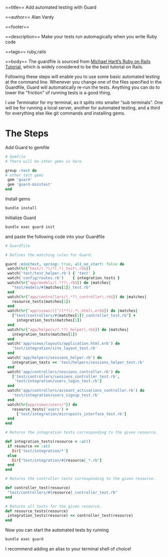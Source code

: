 ==title==
Add automated testing with Guard

==author==
Alan Vardy

==footer==


==description==
Make your tests run automagically when you write Ruby code

==tags==
ruby,rails

==body==
The guardfile is sourced from [Michael Hartl’s Ruby on Rails Tutorial](https://www.railstutorial.org/book), which is widely considered to be the best tutorial on Rails.

Following these steps will enable you to use some basic automated testing at the command line. Whenever you change one of the files specified in the Guardfile, Guard will automatically re-run the tests. Anything you can do to lower the "friction" of running tests is a good thing.

I use Terminator for my terminal, as it splits into smaller “sub terminals”. One will be for running a local server, another for automated testing, and a third for everything else like git commands and installing gems.

# The Steps

Add Guard to gemfile

```ruby
# Gemfile
# There will be other gems in here

group :test do
# other test gems
 gem 'guard'
 gem 'guard-minitest'
end
```

Install gems

```bash
bundle install
```

Initialize Guard

```bash
bundle exec guard init
```

and paste the following code into your Guardfile

```ruby
# Guardfile

# Defines the matching rules for Guard.

guard :minitest, spring: true, all_on_start: false do
 watch(%r{^test/(.*)/?(.*)_test\.rb$})
 watch('test/test_helper.rb') { 'test' }
 watch('config/routes.rb')    { integration_tests }
 watch(%r{^app/models/(.*?)\.rb$}) do |matches|
   "test/models/#{matches[1]}_test.rb"
 end
 watch(%r{^app/controllers/(.*?)_controller\.rb$}) do |matches|
   resource_tests(matches[1])
 end
 watch(%r{^app/views/([^/]*?)/.*\.html\.erb$}) do |matches|
   ["test/controllers/#{matches[1]}_controller_test.rb"] +
     integration_tests(matches[1])
 end
 watch(%r{^app/helpers/(.*?)_helper\.rb$}) do |matches|
   integration_tests(matches[1])
 end
 watch('app/views/layouts/application.html.erb') do
   'test/integration/site_layout_test.rb'
 end
 watch('app/helpers/sessions_helper.rb') do
   integration_tests << 'test/helpers/sessions_helper_test.rb'
 end
 watch('app/controllers/sessions_controller.rb') do
   ['test/controllers/sessions_controller_test.rb',
    'test/integration/users_login_test.rb']
 end
 watch('app/controllers/account_activations_controller.rb') do
   'test/integration/users_signup_test.rb'
 end
 watch(%r{app/views/users/*}) do
   resource_tests('users') +
     ['test/integration/microposts_interface_test.rb']
 end
end

# Returns the integration tests corresponding to the given resource.

def integration_tests(resource = :all)
 if resource == :all
   Dir['test/integration/*']
 else
   Dir["test/integration/#{resource}_*.rb"]
 end
end

# Returns the controller tests corresponding to the given resource.

def controller_test(resource)
 "test/controllers/#{resource}_controller_test.rb"
end

# Returns all tests for the given resource.
def resource_tests(resource)
 integration_tests(resource) << controller_test(resource)
end
```

Now you can start the automated tests by running

```bash
bundle exec guard
```

I recommend adding an alias to your terminal shell of choice!
